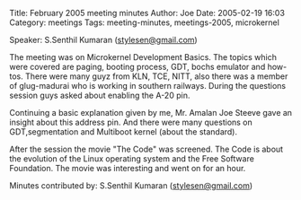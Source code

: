 Title: February 2005 meeting minutes
Author: Joe
Date: 2005-02-19 16:03
Category: meetings
Tags: meeting-minutes, meetings-2005, microkernel 


Speaker: S.Senthil Kumaran (stylesen@gmail.com)

The meeting was on Microkernel Development Basics. The topics which were covered are paging, booting process, GDT, bochs emulator and how-tos. There were many guyz from KLN, TCE, NITT, also there was a member of glug-madurai who is working in southern railways. During the questions session guys asked about enabling the A-20 pin.

Continuing a basic explanation given by me, Mr. Amalan Joe Steeve gave an insight about this address pin. And there were many questions on GDT,segmentation and Multiboot kernel (about the standard).

After the session the movie "The Code" was screened. The Code is about the evolution of the Linux operating system and the Free Software Foundation. The movie was interesting and went on for an hour.

Minutes contributed by: S.Senthil Kumaran (stylesen@gmail.com)
